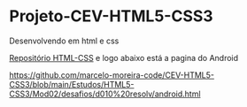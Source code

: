 # Projeto-CEV-HTML5-CSS3
 Desenvolvendo em html e css 

<a href="https://github.com/marcelo-moreira-code/CEV-HTML5-CSS3">Repositório HTML-CSS</a>
e logo abaixo está a pagina do Android

<a href="https://github.com/marcelo-moreira-code/CEV-HTML5-CSS3/blob/main/Estudos/HTML5-CSS3/Mod02/desafios/d010%20resolv/android.html">https://github.com/marcelo-moreira-code/CEV-HTML5-CSS3/blob/main/Estudos/HTML5-CSS3/Mod02/desafios/d010%20resolv/android.html</a>
